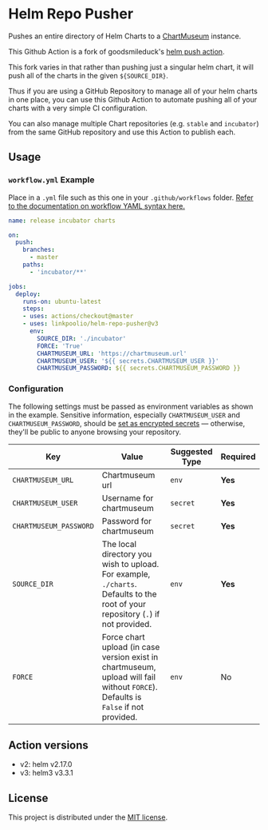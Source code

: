 # Helm Repo Pusher

Pushes an entire directory of Helm Charts to a [ChartMuseum](https://chartmuseum.com/) instance.

This Github Action is a fork of goodsmileduck's [helm push action](https://github.com/Goodsmileduck/helm-push-action). 

This fork varies in that rather than pushing just a singular helm chart, it will push all of the charts in the given `${SOURCE_DIR}`.

Thus if you are using a GitHub Repository to manage all of your helm charts in one place, you can use this Github Action to automate pushing all of your charts with a very simple CI configuration.

You can also manage multiple Chart repositories (e.g. `stable` and `incubator`) from the same GitHub repository and use this Action to publish each.

## Usage

### `workflow.yml` Example

Place in a `.yml` file such as this one in your `.github/workflows` folder. [Refer to the documentation on workflow YAML syntax here.](https://help.github.com/en/articles/workflow-syntax-for-github-actions)

```yaml
name: release incubator charts

on:
  push:
    branches:
      - master
    paths:
      - 'incubator/**'

jobs:
  deploy:
    runs-on: ubuntu-latest
    steps:
    - uses: actions/checkout@master
    - uses: linkpoolio/helm-repo-pusher@v3
      env:
        SOURCE_DIR: './incubator'
        FORCE: 'True'
        CHARTMUSEUM_URL: 'https://chartmuseum.url'
        CHARTMUSEUM_USER: '${{ secrets.CHARTMUSEUM_USER }}'
        CHARTMUSEUM_PASSWORD: ${{ secrets.CHARTMUSEUM_PASSWORD }}
```

### Configuration

The following settings must be passed as environment variables as shown in the example. Sensitive information, especially `CHARTMUSEUM_USER` and `CHARTMUSEUM_PASSWORD`, should be [set as encrypted secrets](https://help.github.com/en/articles/virtual-environments-for-github-actions#creating-and-using-secrets-encrypted-variables) — otherwise, they'll be public to anyone browsing your repository.

| Key | Value | Suggested Type | Required |
| ------------- | ------------- | ------------- | ------------- |
| `CHARTMUSEUM_URL` | Chartmuseum url | `env` | **Yes** |
| `CHARTMUSEUM_USER` | Username for chartmuseum  | `secret` | **Yes** |
| `CHARTMUSEUM_PASSWORD` | Password for chartmuseum | `secret` | **Yes** |
| `SOURCE_DIR` | The local directory you wish to upload. For example, `./charts`. Defaults to the root of your repository (`.`) if not provided. | `env` | **Yes** |
| `FORCE` | Force chart upload (in case version exist in chartmuseum, upload will fail without `FORCE`). Defaults is `False` if not provided. | `env` | No |

## Action versions

- v2: helm v2.17.0
- v3: helm3 v3.3.1

## License

This project is distributed under the [MIT license](LICENSE.md).
